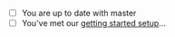 * [ ] You are up to date with master
* [ ] You've met our [getting started setup](https://github.com/WomenWhoCode/meetupgoers/wiki/Getting-Started!)...